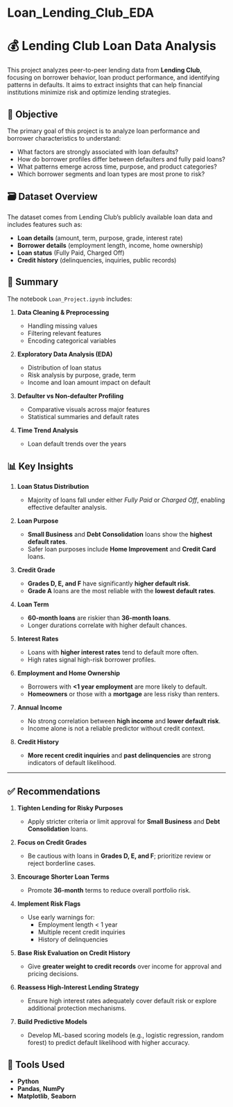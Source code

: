 # Loan_Lending_Club_EDA
# 💰 Lending Club Loan Data Analysis

This project analyzes peer-to-peer lending data from **Lending Club**, focusing on borrower behavior, loan product performance, and identifying patterns in defaults. It aims to extract insights that can help financial institutions minimize risk and optimize lending strategies.

## 🧠 Objective

The primary goal of this project is to analyze loan performance and borrower characteristics to understand:

- What factors are strongly associated with loan defaults?
- How do borrower profiles differ between defaulters and fully paid loans?
- What patterns emerge across time, purpose, and product categories?
- Which borrower segments and loan types are most prone to risk?

## 🗃️ Dataset Overview

The dataset comes from Lending Club’s publicly available loan data and includes features such as:

- **Loan details** (amount, term, purpose, grade, interest rate)
- **Borrower details** (employment length, income, home ownership)
- **Loan status** (Fully Paid, Charged Off)
- **Credit history** (delinquencies, inquiries, public records)

## 🧾 Summary

The notebook `Loan_Project.ipynb` includes:

1. **Data Cleaning & Preprocessing**  
   - Handling missing values  
   - Filtering relevant features  
   - Encoding categorical variables  

2. **Exploratory Data Analysis (EDA)**  
   - Distribution of loan status  
   - Risk analysis by purpose, grade, term  
   - Income and loan amount impact on default  

3. **Defaulter vs Non-defaulter Profiling**  
   - Comparative visuals across major features  
   - Statistical summaries and default rates  

4. **Time Trend Analysis**  
   - Loan default trends over the years  

## 📊 Key Insights

1. **Loan Status Distribution**
   - Majority of loans fall under either *Fully Paid* or *Charged Off*, enabling effective defaulter analysis.

2. **Loan Purpose**
   - **Small Business** and **Debt Consolidation** loans show the **highest default rates**.
   - Safer loan purposes include **Home Improvement** and **Credit Card** loans.

3. **Credit Grade**
   - **Grades D, E, and F** have significantly **higher default risk**.
   - **Grade A** loans are the most reliable with the **lowest default rates**.

4. **Loan Term**
   - **60-month loans** are riskier than **36-month loans**.
   - Longer durations correlate with higher default chances.

5. **Interest Rates**
   - Loans with **higher interest rates** tend to default more often.
   - High rates signal high-risk borrower profiles.

6. **Employment and Home Ownership**
   - Borrowers with **<1 year employment** are more likely to default.
   - **Homeowners** or those with a **mortgage** are less risky than renters.

7. **Annual Income**
   - No strong correlation between **high income** and **lower default risk**.
   - Income alone is not a reliable predictor without credit context.

8. **Credit History**
   - **More recent credit inquiries** and **past delinquencies** are strong indicators of default likelihood.

---

## ✅ Recommendations

1. **Tighten Lending for Risky Purposes**
   - Apply stricter criteria or limit approval for **Small Business** and **Debt Consolidation** loans.

2. **Focus on Credit Grades**
   - Be cautious with loans in **Grades D, E, and F**; prioritize review or reject borderline cases.

3. **Encourage Shorter Loan Terms**
   - Promote **36-month** terms to reduce overall portfolio risk.

4. **Implement Risk Flags**
   - Use early warnings for:
     - Employment length < 1 year
     - Multiple recent credit inquiries
     - History of delinquencies

5. **Base Risk Evaluation on Credit History**
   - Give **greater weight to credit records** over income for approval and pricing decisions.

6. **Reassess High-Interest Lending Strategy**
   - Ensure high interest rates adequately cover default risk or explore additional protection mechanisms.

7. **Build Predictive Models**
   - Develop ML-based scoring models (e.g., logistic regression, random forest) to predict default likelihood with higher accuracy.



## 🔧 Tools Used

- **Python**
- **Pandas**, **NumPy**
- **Matplotlib**, **Seaborn**


